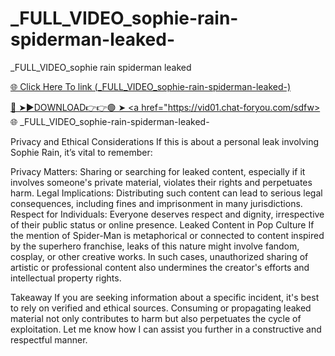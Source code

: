 # _FULL_VIDEO_sophie-rain-spiderman-leaked-
_FULL_VIDEO_sophie rain spiderman leaked 

<a href="https://vid01.chat-foryou.com/sdfw"> 🌐 Click Here To link (_FULL_VIDEO_sophie-rain-spiderman-leaked-)

🔴 ➤►DOWNLOAD👉👉🟢 ➤  <a href="https://vid01.chat-foryou.com/sdfw> 🌐 _FULL_VIDEO_sophie-rain-spiderman-leaked-

Privacy and Ethical Considerations
If this is about a personal leak involving Sophie Rain, it’s vital to remember:

Privacy Matters: Sharing or searching for leaked content, especially if it involves someone's private material, violates their rights and perpetuates harm.
Legal Implications: Distributing such content can lead to serious legal consequences, including fines and imprisonment in many jurisdictions.
Respect for Individuals: Everyone deserves respect and dignity, irrespective of their public status or online presence.
Leaked Content in Pop Culture
If the mention of Spider-Man is metaphorical or connected to content inspired by the superhero franchise, leaks of this nature might involve fandom, cosplay, or other creative works. In such cases, unauthorized sharing of artistic or professional content also undermines the creator's efforts and intellectual property rights.

Takeaway
If you are seeking information about a specific incident, it's best to rely on verified and ethical sources. Consuming or propagating leaked material not only contributes to harm but also perpetuates the cycle of exploitation. Let me know how I can assist you further in a constructive and respectful manner.








